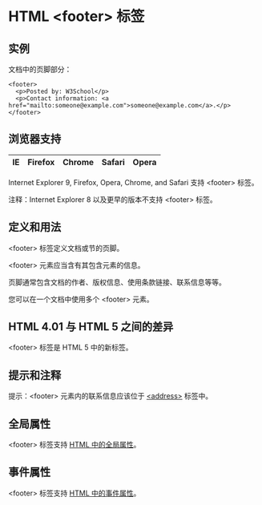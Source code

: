 # HTML &lt;footer&gt; 标签

## 实例

文档中的页脚部分：

```
<footer>
  <p>Posted by: W3School</p>
  <p>Contact information: <a href="mailto:someone@example.com">someone@example.com</a>.</p>
</footer>

```



## 浏览器支持

| IE | Firefox | Chrome | Safari | Opera |
| --- | --- | --- | --- | --- |

Internet Explorer 9, Firefox, Opera, Chrome, and Safari 支持 &lt;footer&gt; 标签。

注释：Internet Explorer 8 以及更早的版本不支持 &lt;footer&gt; 标签。

## 定义和用法

&lt;footer&gt; 标签定义文档或节的页脚。

&lt;footer&gt; 元素应当含有其包含元素的信息。

页脚通常包含文档的作者、版权信息、使用条款链接、联系信息等等。

您可以在一个文档中使用多个 &lt;footer&gt; 元素。

## HTML 4.01 与 HTML 5 之间的差异

&lt;footer&gt; 标签是 HTML 5 中的新标签。

## 提示和注释

提示：&lt;footer&gt; 元素内的联系信息应该位于 [&lt;address&gt;](/tags/tag_address.asp "HTML &lt;address&gt; 标签") 标签中。

## 全局属性

&lt;footer&gt; 标签支持 [HTML 中的全局属性](/tags/html_ref_standardattributes.asp)。

## 事件属性

&lt;footer&gt; 标签支持 [HTML 中的事件属性](/tags/html_ref_eventattributes.asp)。

